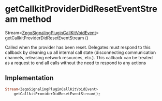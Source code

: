 


# getCallkitProviderDidResetEventStream method








Stream&lt;[ZegoSignalingPluginCallKitVoidEvent](../../zego_uikit_prebuilt_live_audio_room/ZegoSignalingPluginCallKitVoidEvent-class.md)> getCallkitProviderDidResetEventStream
()





<p>Called when the provider has been reset. Delegates must respond to this callback by cleaning up all internal call state (disconnecting communication channels, releasing network resources, etc.). This callback can be treated as a request to end all calls without the need to respond to any actions</p>



## Implementation

```dart
Stream<ZegoSignalingPluginCallKitVoidEvent>
    getCallkitProviderDidResetEventStream();
```







